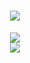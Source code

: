 <h1 align="center"> <a href="https://sunguoqi.com/"> <img src="https://readme-typing-svg.herokuapp.com/?lines=console.log(%22Hello%2C%20World!%22);小武同学祝您今天愉快!&center=true&size=27"> </a> </h1>

<div align="center"> <img src="https://github-readme-stats.vercel.app/api/top-langs/?username=pepsi-wyl&hide_title=true&hide_border=true&layout=compact&langs_count=6&text_color=000&icon_color=fff&bg_color=0,52fa5a,4dfcff,c64dff&theme=graywhite" /> </div>

<div align="center"> <img src="https://metrics.lecoq.io/pepsi-wyl?template=classic&config.timezone=Asia%2FShanghai"> </div>
